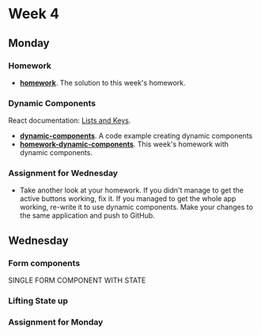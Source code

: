 # Week 4

## Monday

### Homework

* **[homework](homework)**. The solution to this week's homework.

### Dynamic Components

React documentation: [Lists and Keys](https://reactjs.org/docs/lists-and-keys.html).

* **[dynamic-components](dynamic-components)**. A code example creating dynamic components
* **[homework-dynamic-components](homework-dynamic-components)**. This week's homework with dynamic components.

### Assignment for Wednesday

* Take another look at your homework. If you didn't manage to get the active buttons working, fix it. If you managed to get the whole app working, re-write it to use dynamic components. Make your changes to the same application and push to GitHub.

## Wednesday

### Form components

SINGLE FORM COMPONENT WITH STATE

### Lifting State up

### Assignment for Monday
